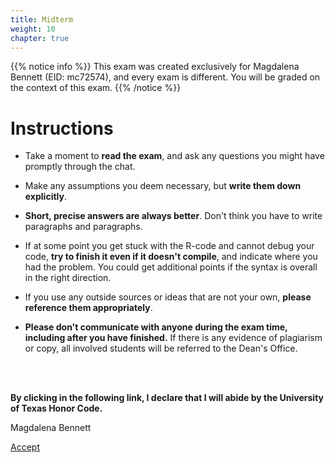 ```yaml
---
title: Midterm
weight: 10
chapter: true
---
```


{{% notice info %}}
This exam was created exclusively for Magdalena Bennett (EID: mc72574), and every exam is different. You will be graded on the context of this exam.
{{% /notice %}}


# Instructions

- Take a moment to **read the exam**, and ask any questions you might have promptly through the chat.

- Make any assumptions you deem necessary, but **write them down explicitly**.

- **Short, precise answers are always better**. Don't think you have to write paragraphs and paragraphs.

- If at some point you get stuck with the R-code and cannot debug your code, **try to finish it even if it doesn't compile**, and indicate where you had the problem. You could get additional points if the syntax is overall in the right direction.

- If you use any outside sources or ideas that are not your own, **please reference them appropriately**. 

- **Please don't communicate with anyone during the exam time, including after you have finished.** If there is any evidence of plagiarism or copy, all involved students will be referred to the Dean's Office.

<br>
<br>

**By clicking in the following link, I declare that I will abide by the University of Texas Honor Code.**


Magdalena Bennett

<a onclick="ga('send', 'event', 'External-Link','click','mc72574','0','Link');" href="https://sta235.netlify.app/exams/midterm/mc72574/mc72574_midterm.html" target="_blank" class="btn btn-default"> Accept <i class="fas fa-check-square"></i></a> 